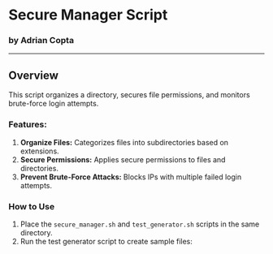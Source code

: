 # Secure Manager Script
### by Adrian Copta

---

## Overview
This script organizes a directory, secures file permissions, and monitors brute-force login attempts.

### Features:
1. **Organize Files:** Categorizes files into subdirectories based on extensions.
2. **Secure Permissions:** Applies secure permissions to files and directories.
3. **Prevent Brute-Force Attacks:** Blocks IPs with multiple failed login attempts.

### How to Use
1. Place the `secure_manager.sh` and `test_generator.sh` scripts in the same directory.
2. Run the test generator script to create sample files:
